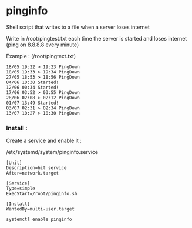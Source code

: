 # pinginfo
Shell script that writes to a file when a server loses internet

Write in /root/pingtest.txt each time the server is started and loses internet (ping on 8.8.8.8 every minute)

Example : (/root/pingtext.txt)

```
18/05 19:22 > 19:23 PingDown
18/05 19:33 > 19:34 PingDown
27/05 18:53 > 18:56 PingDown
04/06 10:30 Started!
12/06 00:34 Started!
17/06 03:52 > 03:55 PingDown
28/06 02:08 > 02:12 PingDown
01/07 13:49 Started!
03/07 02:31 > 02:34 PingDown
13/07 10:27 > 10:30 PingDown
```

### Install :
Create a service and enable it :


/etc/systemd/system/pinginfo.service

```
[Unit]
Description=hit service
After=network.target

[Service]
Type=simple
ExecStart=/root/pinginfo.sh

[Install]
WantedBy=multi-user.target
```
```
systemctl enable pinginfo
```
